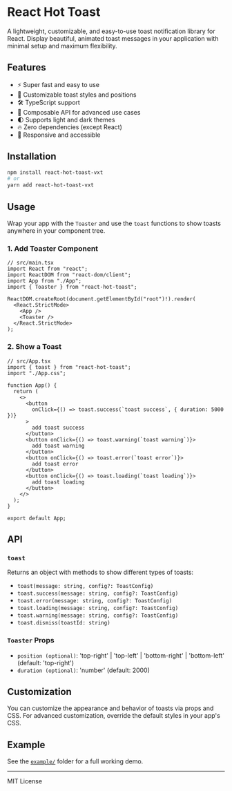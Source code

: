 # React Hot Toast

A lightweight, customizable, and easy-to-use toast notification library for React. Display beautiful, animated toast messages in your application with minimal setup and maximum flexibility.

## Features

- ⚡ Super fast and easy to use
- 🎨 Customizable toast styles and positions
- 🛠️ TypeScript support
- 🧩 Composable API for advanced use cases
- 🌓 Supports light and dark themes
- 🔥 Zero dependencies (except React)
- 📱 Responsive and accessible

## Installation

```bash
npm install react-hot-toast-vxt
# or
yarn add react-hot-toast-vxt
```

## Usage

Wrap your app with the `Toaster` and use the `toast` functions to show toasts anywhere in your component tree.

### 1. Add Toaster Component

```tsx
// src/main.tsx
import React from "react";
import ReactDOM from "react-dom/client";
import App from "./App";
import { Toaster } from "react-hot-toast";

ReactDOM.createRoot(document.getElementById("root")!).render(
  <React.StrictMode>
    <App />
    <Toaster />
  </React.StrictMode>
);
```

### 2. Show a Toast

```tsx
// src/App.tsx
import { toast } from "react-hot-toast";
import "./App.css";

function App() {
  return (
    <>
      <button
        onClick={() => toast.success(`toast success`, { duration: 5000 })}
      >
        add toast success
      </button>
      <button onClick={() => toast.warning(`toast warning`)}>
        add toast warning
      </button>
      <button onClick={() => toast.error(`toast error`)}>
        add toast error
      </button>
      <button onClick={() => toast.loading(`toast loading`)}>
        add toast loading
      </button>
    </>
  );
}

export default App;
```

## API

### `toast`

Returns an object with methods to show different types of toasts:

- `toast(message: string, config?: ToastConfig)`
- `toast.success(message: string, config?: ToastConfig)`
- `toast.error(message: string, config?: ToastConfig)`
- `toast.loading(message: string, config?: ToastConfig)`
- `toast.warning(message: string, config?: ToastConfig)`
- `toast.dismiss(toastId: string)`

### `Toaster` Props

- `position (optional)`: 'top-right' | 'top-left' | 'bottom-right' | 'bottom-left' (default: 'top-right')
- `duration (optional)`: 'number' (default: 2000)

## Customization

You can customize the appearance and behavior of toasts via props and CSS. For advanced customization, override the default styles in your app's CSS.

## Example

See the [`example/`](../example) folder for a full working demo.

---

MIT License
